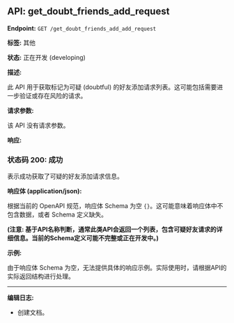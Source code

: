 ## API: get_doubt_friends_add_request

**Endpoint:** `GET /get_doubt_friends_add_add_request`

**标签:** 其他

**状态:** 正在开发 (developing)

**描述:**

此 API 用于获取标记为可疑 (doubtful) 的好友添加请求列表。这可能包括需要进一步验证或存在风险的请求。

**请求参数:**

该 API 没有请求参数。

**响应:**

### 状态码 200: 成功

表示成功获取了可疑的好友添加请求信息。

**响应体 (application/json):**

根据当前的 OpenAPI 规范，响应体 Schema 为空 `{}`。这可能意味着响应体中不包含数据，或者 Schema 定义缺失。

**(注意: 基于API名称判断，通常此类API会返回一个列表，包含可疑好友请求的详细信息。当前的Schema定义可能不完整或正在开发中。)**

**示例:**

由于响应体 Schema 为空，无法提供具体的响应示例。实际使用时，请根据API的实际返回结构进行处理。

---
**编辑日志:**

- 创建文档。
